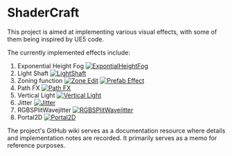 # ShaderCraft
This project is aimed at implementing various visual effects, with some of them being inspired by UE5 code. 

The currently implemented effects include:

1. Exponential Height Fog [![ExpontialHeightFog]()](https://cdn.jsdelivr.net/gh/Magic0Conch/gallery/blogs/pictures/ExpontialHeightFog2.gif)
2. Light Shaft  [![LightShaft]()](https://onedrive.live.com/embed?cid=41A7953B88DE463A&resid=41A7953B88DE463A%2110604&authkey=AMtWKLLRTeVRxgU)
3. Zoning function [![Zone Edit]()](https://onedrive.live.com/embed?cid=41A7953B88DE463A&resid=41a7953b88de463a%2110607&authkey=AG2-t6XzX_7Vrao) [![Prefab Effect]()](https://onedrive.live.com/embed?cid=41A7953B88DE463A&resid=41a7953b88de463a%2110605&authkey=APtkTx2q-uInV2o)
4. Path FX [![Path FX]()](https://onedrive.live.com/embed?cid=41A7953B88DE463A&resid=41a7953b88de463a%2111742&authkey=AKZDguL_qLvQv-Q)
5. Vertical Light [![Vertical Light]()](https://onedrive.live.com/embed?cid=41A7953B88DE463A&resid=41A7953B88DE463A%2111743&authkey=AOiF5ljETnnQTQM)
6. Jitter [![Jitter]()](https://onedrive.live.com/embed?resid=41a7953b88de463a%2111929&authkey=!AFQWlCJ-ADeNg6M)
7. RGBSPlitWavejitter [![RGBSPlitWavejitter]()](https://onedrive.live.com/embed?resid=41a7953b88de463a%2111931&authkey=!AFQWlCJ-ADeNg6M)
8. Portal2D [![Portal2D]()](https://1drv.ms/i/s!AjpG3og7ladB3R8qGMtYN8N015Sj?e=aSbxZd)

The project's GitHub wiki serves as a documentation resource where details and implementation notes are recorded. It primarily serves as a memo for reference purposes.
